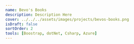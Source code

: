 ```yaml
---
name: Bevo's Books
description: Description Here
cover: ../../../assets/images/projects/bevos-books.png
isDraft: false
sortOrder: 2
tools: [Boostrap, dotNet, Csharp, Azure]
---
```

